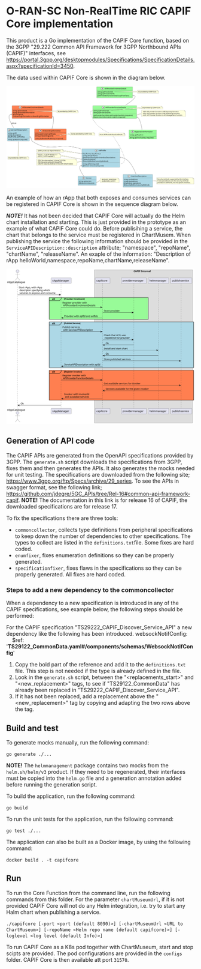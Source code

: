 <!--
 -
   ========================LICENSE_START=================================
   O-RAN-SC
   %%
   Copyright (C) 2022: Nordix Foundation
   %%
   Licensed under the Apache License, Version 2.0 (the "License");
   you may not use this file except in compliance with the License.
   You may obtain a copy of the License at

        http://www.apache.org/licenses/LICENSE-2.0

   Unless required by applicable law or agreed to in writing, software
   distributed under the License is distributed on an "AS IS" BASIS,
   WITHOUT WARRANTIES OR CONDITIONS OF ANY KIND, either express or implied.
   See the License for the specific language governing permissions and
   limitations under the License.
   ========================LICENSE_END===================================

-->

# O-RAN-SC Non-RealTime RIC CAPIF Core implementation

This product is a Go implementation of the CAPIF Core function, based on the 3GPP "29.222 Common API Framework for 3GPP Northbound APIs (CAPIF)" interfaces, see https://portal.3gpp.org/desktopmodules/Specifications/SpecificationDetails.aspx?specificationId=3450.

The data used within CAPIF Core is shown in the diagram below.

<img src="docs/diagrams/Information in rApp registration.svg">

An example of how an rApp that both exposes and consumes services can be registered in CAPIF Core is shown in the sequence diagram below.

***NOTE!*** It has not been decided that CAPIF Core will actually do the Helm chart installation and starting. This is just provided in the prototype as an example of what CAPIF Core could do. Before publisihing a service, the chart that belongs to the service must be registered in ChartMusem. When publishing the service the following information should be provided in the `ServiceAPIDescription::description` attribute; "namespace", "repoName", "chartName", "releaseName". An exaple of the information: "Description of rApp helloWorld,namespace,repoName,chartName,releaseName".

<img src="docs/diagrams/Register Provider.svg">

## Generation of API code

The CAPIF APIs are generated from the OpenAPI specifications provided by 3GPP. The `generate.sh` script downloads the
specifications from 3GPP, fixes them and then generates the APIs. It also generates the mocks needed for unit testing.
The specifications are downloaded from the following site; https://www.3gpp.org/ftp/Specs/archive/29_series. To see
the APIs in swagger format, see the following link; https://github.com/jdegre/5GC_APIs/tree/Rel-16#common-api-framework-capif.
**NOTE!** The documentation in this link is for release 16 of CAPIF, the downloaded specifications are for release 17.

To fix the specifications there are three tools:
- `commoncollector`, collects type definitions from peripheral specifications to keep down the number of dependencies to
  other specifications. The types to collect are listed in the `definitions.txt`file. Some fixes are hard coded.
- `enumfixer`, fixes enumeration definitions so they can be properly generated.
- `specificationfixer`, fixes flaws in the specifications so they can be properly generated. All fixes are hard coded.

### Steps to add a new dependency to the commoncollector

When a dependency to a new specification is introduced in any of the CAPIF specifications, see example below, the following steps should be performed:

For the CAPIF specification "TS29222_CAPIF_Discover_Service_API" a new dependency like the following has been introduced.
websockNotifConfig:
&nbsp;&nbsp;&nbsp;&nbsp;$ref: '**TS29122_CommonData.yaml#/components/schemas/WebsockNotifConfig**'

1. Copy the bold part of the reference and add it to the `definitions.txt` file. This step is not needed if the type is already defined in the file.
2. Look in the `generate.sh` script, between the "<replacements_start>" and "<new_replacement>" tags, to see if "TS29122_CommonData"
   has already been replaced in "TS29222_CAPIF_Discover_Service_API".
3. If it has not been replaced, add a replacement above the "<new_replacement>" tag by copying and adapting the two rows above the tag.

## Build and test

To generate mocks manually, run the following command:

    go generate ./...

**NOTE!** The `helmmanagement` package contains two mocks from the `helm.sh/helm/v3` product. If they need to be
regenerated, their interfaces must be copied into the `helm.go` file and a generation annotation added before running
the generation script.

To build the application, run the following command:

    go build

To run the unit tests for the application, run the following command:

    go test ./...

The application can also be built as a Docker image, by using the following command:

    docker build . -t capifcore

## Run

To run the Core Function from the command line, run the following commands from this folder. For the parameter `chartMuseumUrl`, if it is not provided CAPIF Core will not do any Helm integration, i.e. try to start any Halm chart when publishing a service.

    ./capifcore [-port <port (default 8090)>] [-chartMuseumUrl <URL to ChartMuseum>] [-repoName <Helm repo name (default capifcore)>] [-loglevel <log level (default Info)>]

To run CAPIF Core as a K8s pod together with ChartMuseum, start and stop scipts are provided. The pod configurations are provided in the `configs` folder. CAPIF Core is then available att port `31570`.
